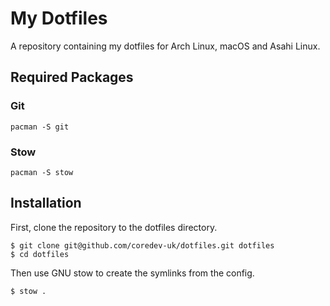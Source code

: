 # My Dotfiles

A repository containing my dotfiles for Arch Linux, macOS and Asahi Linux.

## Required Packages

### Git
```
pacman -S git
```

### Stow
```
pacman -S stow
```

## Installation
First, clone the repository to the dotfiles directory.
```
$ git clone git@github.com/coredev-uk/dotfiles.git dotfiles
$ cd dotfiles
```

Then use GNU stow to create the symlinks from the config.
```
$ stow .
```
